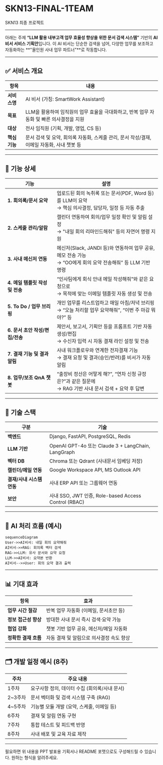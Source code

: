 # SKN13-FINAL-1TEAM
SKN13 최종 프로젝트

---
아래는 주제 **“LLM 활용 내부고객 업무 효율성 향상을 위한 문서 검색 시스템”** 기반의 **AI 비서 서비스 기획안**입니다. 이 AI 비서는 단순한 검색을 넘어, 다양한 업무를 보조하고 자동화하는 \*\*"올인원 사내 업무 파트너"\*\*로 작동합니다.

---

## ✅ 서비스 개요

| 항목       | 내용                                                      |
| -------- | ------------------------------------------------------- |
| **서비스명** | AI 비서 (가칭: SmartWork Assistant)                         |
| **목표**   | LLM을 활용하여 임직원의 업무 효율을 극대화하고, 반복 업무 자동화 및 빠른 의사결정을 지원    |
| **대상**   | 전사 임직원 (기획, 개발, 영업, CS 등)                               |
| **핵심기능** | 문서 검색 및 요약, 회의록 자동화, 스케줄 관리, 문서 작성/결재, 이메일 자동화, 사내 챗봇 등 |

---

## 🧩 기능 상세

| 기능                    | 설명                                                                           |
| --------------------- | ---------------------------------------------------------------------------- |
| **1. 회의록/문서 요약**      | 업로드된 회의 녹취록 또는 문서(PDF, Word 등)를 LLM이 요약<br>→ 핵심 의사결정, 담당자, 일정 등 자동 추출        |
| **2. 스케줄 관리/알람**      | 캘린더 연동하여 회의/업무 일정 확인 및 알림 설정<br>→ "내일 회의 리마인드해줘" 등의 자연어 명령 지원                |
| **3. 사내 메신저 연동**      | 메신저(Slack, JANDI 등)와 연동하여 업무 공유, 메모 전송 가능<br>→ “OO에게 회의 요약 전송해줘” 등 LLM 기반 명령 |
| **4. 메일 템플릿 작성 및 전송** | “인사팀에게 회식 안내 메일 작성해줘”와 같은 요청으로<br>→ 목적에 맞는 이메일 템플릿 자동 생성 및 전송                |
| **5. To Do / 업무 브리핑** | 개인 업무를 리스트업하고 매일 아침/저녁 브리핑<br>→ “오늘 처리할 업무 요약해줘”, “이번 주 마감 뭐야?” 등            |
| **6. 문서 초안 작성/편집/전송** | 제안서, 보고서, 기획안 등을 프롬프트 기반 자동 생성/편집<br>→ 수신자 입력 시 자동 결재 라인 설정 및 전송             |
| **7. 결재 기능 및 결과 알림**  | 사내 워크플로우와 연계한 전자결재 기능<br>→ 결재 요청 및 결과(승인/반려)를 비서가 자동 알림                      |
| **8. 업무/보조 QnA 챗봇**   | “출장비 정산은 어떻게 해?”, “연차 신청 규정은?”과 같은 질문에<br>→ RAG 기반 사내 문서 검색 + 요약 후 답변        |

---

## 🔧 기술 스택

| 구분               | 기술                                               |
| ---------------- | ------------------------------------------------ |
| **백엔드**          | Django, FastAPI, PostgreSQL, Redis               |
| **LLM 기반**       | OpenAI GPT-4o 또는 Claude 3 + LangChain, LangGraph |
| **벡터 DB**        | Chroma 또는 Qdrant (사내문서 임베딩 저장)                   |
| **캘린더/메일 연동**    | Google Workspace API, MS Outlook API             |
| **결재/사내 시스템 연동** | 사내 ERP API 또는 그룹웨어 연동                            |
| **보안**           | 사내 SSO, JWT 인증, Role-based Access Control (RBAC) |

---

## 🧠 AI 처리 흐름 (예시)

```mermaid
sequenceDiagram
User->>AI비서: 내일 회의 요약해줘
AI비서->>RAG: 회의록 벡터 검색
RAG->>LLM: 유사 문서와 요약 요청
LLM->>AI비서: 요약본 반환
AI비서-->>User: 회의 요약 결과 출력
```

---

## 📊 기대 효과

| 항목            | 효과                      |
| ------------- | ----------------------- |
| **업무 시간 절감**  | 반복 업무 자동화 (이메일, 문서초안 등) |
| **정보 접근성 향상** | 방대한 사내 문서 즉시 검색·요약 가능   |
| **협업 강화**     | 챗봇 기반 업무 공유, 메신저/메일 자동화 |
| **정확한 결재 흐름** | 자동 결재 및 알림으로 의사결정 속도 향상 |

---

## 🗂️ 개발 일정 예시 (8주)

| 주차     | 주요 내용                       |
| ------ | --------------------------- |
| 1주차    | 요구사항 정의, 데이터 수집 (회의록/사내 문서) |
| 2\~3주차 | 문서 벡터화 및 검색 시스템 구축 (RAG)    |
| 4\~5주차 | 기능별 모듈 개발 (요약, 스케줄, 이메일 등)  |
| 6주차    | 결재 및 알림 연동 구현               |
| 7주차    | 통합 테스트 및 피드백 반영             |
| 8주차    | 사내 배포 및 교육 자료 제작            |

---

필요하면 위 내용을 PPT 발표용 기획서나 README 포맷으로도 구성해드릴 수 있습니다. 원하는 형식을 알려주세요.
